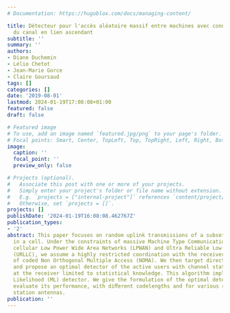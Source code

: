 ```yaml
---
# Documentation: https://hugoblox.com/docs/managing-content/

title: Détecteur pour l'accès aléatoire massif entre machines avec connaissance statistique
  du canal en lien ascendant
subtitle: ''
summary: ''
authors:
- Diane Duchemin
- Lélio Chetot
- Jean-Marie Gorce
- Claire Goursaud
tags: []
categories: []
date: '2019-08-01'
lastmod: 2024-01-19T17:08:08+01:00
featured: false
draft: false

# Featured image
# To use, add an image named `featured.jpg/png` to your page's folder.
# Focal points: Smart, Center, TopLeft, Top, TopRight, Left, Right, BottomLeft, Bottom, BottomRight.
image:
  caption: ''
  focal_point: ''
  preview_only: false

# Projects (optional).
#   Associate this post with one or more of your projects.
#   Simply enter your project's folder or file name without extension.
#   E.g. `projects = ["internal-project"]` references `content/project/deep-learning/index.md`.
#   Otherwise, set `projects = []`.
projects: []
publishDate: '2024-01-19T16:08:08.462767Z'
publication_types:
- '2'
abstract: This paper focuses on random uplink transmissions of a subset of nodes disseminated
  in a cell. Under the constraints of massive Machine Type Communication (mMTC) in
  cellular Low Power Wide Area Networks (LPWAN) and Ultra Reliable Low Latency Communications
  (URLLC), we assume a highly restricted coordination with the receiver and the usage
  of coded Non Orthogonal Multiple Access (NOMA). We then target direct data transmission
  and propose an optimal detector of the active users with channel state information
  at the receiver limited to statistical knowledge. This algorithm implements a Maximum
  Likelihood (ML) detector. We give the formulation of the optimal detector and we
  evaluate its performance, with diﬀerent codelengths and for various number of base
  station antennas.
publication: ''
---
```

